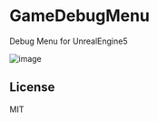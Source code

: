 # GameDebugMenu
Debug Menu for UnrealEngine5

![image](https://user-images.githubusercontent.com/12130355/162192912-c876ac8f-6475-4319-adf6-cb952955dbe1.png)

## License
MIT
